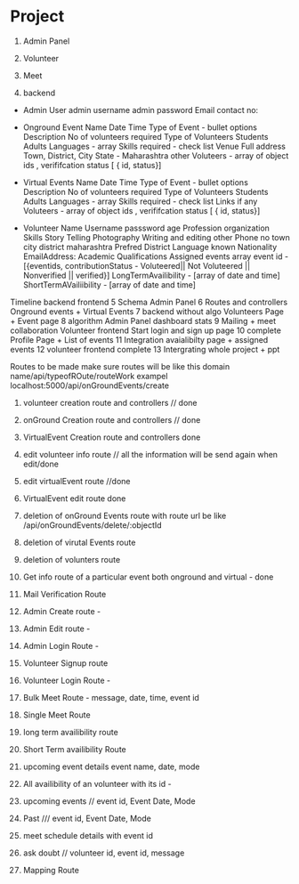# Project 
1. Admin Panel



2. Volunteer



3. Meet


4. backend

- Admin User
   admin username 
   admin password
   Email
   contact no:


-  Onground Event
   Name
   Date
   Time
   Type of Event  - bullet options
   Description
   No of volunteers required
   Type of Volunteers
     Students
     Adults
   Languages  -  array
    Skills required - check list
   Venue Full address
   Town,
   District,
   City
   State - 
   Maharashtra
    other
   Voluteers - array of object ids , verififcation status [ { id, status}]

-  Virtual Events
         Name
   Date
   Time
   Type of Event  - bullet options
   Description
   No of volunteers required
   Type of Volunteers
     Students
     Adults
   Languages  -  array
    Skills required - check list
   Links if any
   Voluteers - array of object ids , verififcation status [ { id, status}]

- Volunteer
    Name
    Username 
    passsword
    age 
    Profession
    organization
    Skills
        Story Telling
        Photography
        Writing and editing
        other
    Phone no
    town
    city
    district
    maharashtra
    Prefred District
    Language known
    Nationality
    EmailAddress:
    Academic Qualifications
    Assigned events array event id - [{eventids, contributionStatus - Voluteered|| Not Voluteered || Nonverified || verified}]
    LongTermAvailibility - [array of date and time]
    ShortTermAVailiibility - [array of date and time]


Timeline   backend                       frontend
5           Schema                          Admin Panel 
6           Routes and controllers          Onground events + Virtual Events
7           backend without algo            Volunteers Page + Event page
8           algorithm                       Admin Panel dashboard stats
9           Mailing + meet collaboration    Volunteer frontend Start login and sign up page
10          complete                        Profile Page  + List of events
11          Integration                     avaialibilty page + assigned events
12                                          volunteer frontend complete
13                            Intergrating whole project + ppt 



Routes to be made
make sure routes will be like this domain name/api/typeofROute/routeWork
                                    exampel localhost:5000/api/onGroundEvents/create
1. volunteer creation route and controllers // done 
2. onGround Creation route and controllers // done
3. VirtualEvent Creation route and controllers   done
4. edit volunteer info route  // all the information will be send again when edit/done
5. edit virtualEvent route //done
6. VirtualEvent edit route done
7. deletion of onGround Events route with route url be like  /api/onGroundEvents/delete/:objectId
8. deletion of virutal Events route
9. deletion of volunters route


16. Get info route of a particular event both onground and virtual - done
14. Mail Verification Route



10. Admin Create route - 
11. Admin Edit route  - 
12. Admin Login Route  - 
13. Volunteer Signup route 
15. Volunteer Login Route - 
19. Bulk Meet Route - message, date, time, event id
20. Single Meet Route 

21. long term availibility route
22. Short Term availibility Route
24. upcoming event details event name, date, mode
25. All availibility of an volunteer with its id - 
26. upcoming events // event id, Event Date, Mode
27. Past /// event id, Event Date, Mode
28. meet schedule details with event id




29. ask doubt // volunteer id, event id, message  
23. Mapping Route

   
